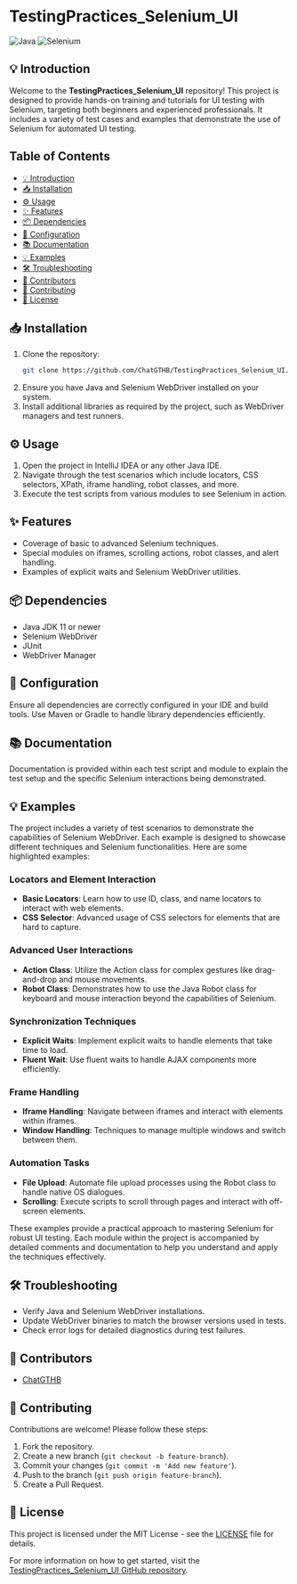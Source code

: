 
# TestingPractices_Selenium_UI

![Java](https://img.shields.io/badge/Java-ED8B00?style=for-the-badge&logo=java&logoColor=white)
![Selenium](https://img.shields.io/badge/Selenium-43B02A?style=for-the-badge&logo=selenium&logoColor=white)

## 💡 Introduction
Welcome to the **TestingPractices_Selenium_UI** repository! This project is designed to provide hands-on training and tutorials for UI testing with Selenium, targeting both beginners and experienced professionals. It includes a variety of test cases and examples that demonstrate the use of Selenium for automated UI testing.

## Table of Contents
- [💡 Introduction](#💡-introduction)
- [📥 Installation](#📥-installation)
- [⚙️ Usage](#⚙️-usage)
- [✨ Features](#✨-features)
- [📦 Dependencies](#📦-dependencies)
- [🔧 Configuration](#🔧-configuration)
- [📚 Documentation](#📚-documentation)
- [💡 Examples](#💡-examples)
- [🛠️ Troubleshooting](#🛠️-troubleshooting)
- [👥 Contributors](#👥-contributors)
- [🤝 Contributing](#🤝-contributing)
- [📜 License](#📜-license)

## 📥 Installation
1. Clone the repository:
   ```bash
   git clone https://github.com/ChatGTHB/TestingPractices_Selenium_UI.git
   ```
2. Ensure you have Java and Selenium WebDriver installed on your system.
3. Install additional libraries as required by the project, such as WebDriver managers and test runners.

## ⚙️ Usage
1. Open the project in IntelliJ IDEA or any other Java IDE.
2. Navigate through the test scenarios which include locators, CSS selectors, XPath, iframe handling, robot classes, and more.
3. Execute the test scripts from various modules to see Selenium in action.

## ✨ Features
- Coverage of basic to advanced Selenium techniques.
- Special modules on iframes, scrolling actions, robot classes, and alert handling.
- Examples of explicit waits and Selenium WebDriver utilities.

## 📦 Dependencies
- Java JDK 11 or newer
- Selenium WebDriver
- JUnit
- WebDriver Manager

## 🔧 Configuration
Ensure all dependencies are correctly configured in your IDE and build tools. Use Maven or Gradle to handle library dependencies efficiently.

## 📚 Documentation
Documentation is provided within each test script and module to explain the test setup and the specific Selenium interactions being demonstrated.

## 💡 Examples
The project includes a variety of test scenarios to demonstrate the capabilities of Selenium WebDriver. Each example is designed to showcase different techniques and Selenium functionalities. Here are some highlighted examples:

### Locators and Element Interaction
- **Basic Locators**: Learn how to use ID, class, and name locators to interact with web elements.
- **CSS Selector**: Advanced usage of CSS selectors for elements that are hard to capture.

### Advanced User Interactions
- **Action Class**: Utilize the Action class for complex gestures like drag-and-drop and mouse movements.
- **Robot Class**: Demonstrates how to use the Java Robot class for keyboard and mouse interaction beyond the capabilities of Selenium.

### Synchronization Techniques
- **Explicit Waits**: Implement explicit waits to handle elements that take time to load.
- **Fluent Wait**: Use fluent waits to handle AJAX components more efficiently.

### Frame Handling
- **Iframe Handling**: Navigate between iframes and interact with elements within iframes.
- **Window Handling**: Techniques to manage multiple windows and switch between them.

### Automation Tasks
- **File Upload**: Automate file upload processes using the Robot class to handle native OS dialogues.
- **Scrolling**: Execute scripts to scroll through pages and interact with off-screen elements.

These examples provide a practical approach to mastering Selenium for robust UI testing. Each module within the project is accompanied by detailed comments and documentation to help you understand and apply the techniques effectively.

## 🛠️ Troubleshooting
- Verify Java and Selenium WebDriver installations.
- Update WebDriver binaries to match the browser versions used in tests.
- Check error logs for detailed diagnostics during test failures.

## 👥 Contributors
- [ChatGTHB](https://github.com/ChatGTHB)

## 🤝 Contributing
Contributions are welcome! Please follow these steps:
1. Fork the repository.
2. Create a new branch (`git checkout -b feature-branch`).
3. Commit your changes (`git commit -m 'Add new feature'`).
4. Push to the branch (`git push origin feature-branch`).
5. Create a Pull Request.

## 📜 License
This project is licensed under the MIT License - see the [LICENSE](LICENSE) file for details.

For more information on how to get started, visit the [TestingPractices_Selenium_UI GitHub repository](https://github.com/ChatGTHB/TestingPractices_Selenium_UI).
